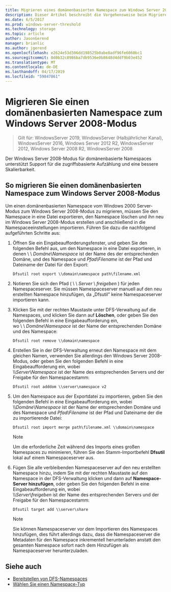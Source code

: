 ```yaml
---
title: Migrieren eines domänenbasierten Namespace zum Windows Server 2008-Modus
description: Dieser Artikel beschreibt die Vorgehensweise beim Migrieren eines domänenbasierten Namespaces zum Windows Server 2008-Modus
ms.date: 6/5/2017
ms.prod: windows-server-threshold
ms.technology: storage
ms.topic: article
author: JasonGerend
manager: brianlic
ms.author: jgerend
ms.openlocfilehash: e2624e53d306dd198525b0abe8adf96fe6060bc1
ms.sourcegitcommit: 0d0b32c8986ba7db9536e0b8648d4ddf9b03e452
ms.translationtype: MT
ms.contentlocale: de-DE
ms.lasthandoff: 04/17/2019
ms.locfileid: "59847861"
---
```

# <a name="migrate-a-domain-based-namespace-to-windows-server-2008-mode"></a>Migrieren Sie einen domänenbasierten Namespace zum Windows Server 2008-Modus

> Gilt für: WindowsServer 2019, WindowsServer (Halbjährlicher Kanal), WindowsServer 2016, Windows Server 2012 R2, WindowsServer 2012, Windows Server 2008 R2, WindowsServer 2008

Der Windows Server 2008-Modus für domänenbasierte Namespaces unterstützt Support für die zugriffsbasierte Aufzählung und eine bessere Skalierbarkeit.

## <a name="to-migrate-a-domain-based-namespace-to-windows-server-2008-mode"></a>So migrieren Sie einen domänenbasierten Namespace zum Windows Server 2008-Modus

Um einen domänenbasierten Namespace vom Windows 2000 Server-Modus zum Windows Server 2008-Modus zu migrieren, müssen Sie den Namespace in eine Datei exportieren, den Namespace löschen und ihn neu im Windows Server 2008-Modus erstellen und anschließend in die Namespaceeinstellungen importieren. Führen Sie dazu die nachfolgend aufgeführten Schritte aus:

1.  Öffnen Sie ein Eingabeaufforderungsfenster, und geben Sie den folgenden Befehl aus, um den Namespace in eine Datei exportieren, in denen \\ \\ *Domäne*\\*Namespace* ist der Name des der entsprechenden Domäne, und des Namespace und *Pfad\\Filename* ist der Pfad und Dateiname der Datei für den Export:
     ```
     Dfsutil root export \\domain\namespace path\filename.xml 
     ```
2.  Notieren Sie sich den Pfad ( \\ \\ *Server* \\ *freigeben* ) für jeden Namespaceserver. Sie müssen Namespaceserver manuell auf den neu erstellten Namespace hinzufügen, da „Dfsutil” keine Namespaceserver importieren kann.
3.  Klicken Sie mit der rechten Maustaste unter DFS-Verwaltung auf die Namespaces, und klicken Sie dann auf **Löschen**, oder geben Sie den folgenden Befehl in eine Eingabeaufforderung ein, <br /> wo \\ \\ *Domäne*\\*Namespace* ist der Name der entsprechenden Domäne und des Namespace:
     ```
     Dfsutil root remove \\domain\namespace
     ```
4.  Erstellen Sie in der DFS-Verwaltung erneut den Namespace mit dem gleichen Namen, verwenden Sie allerdings den Windows Server 2008-Modus, oder geben Sie den folgenden Befehl in eine Eingabeaufforderung ein, wobei <br /> \\\\*Server*\\*Namespace* ist der Name des entsprechenden Servers und der Freigabe für den Namespacestamm:
     ```
     Dfsutil root adddom \\server\namespace v2
     ```
5.  Um den Namespace aus der Exportdatei zu importieren, geben Sie den folgenden Befehl in eine Eingabeaufforderung ein, wobei <br /> \\\\*Domäne*\\*Namespace* ist der Name der entsprechenden Domäne und des Namespace und *Pfad\\Filename* ist der Pfad und Dateiname der die zu importierende Datei:
     ```
     Dfsutil root import merge path\filename.xml \\domain\namespace
     ```

    > [!NOTE]
    > Um die erforderliche Zeit während des Imports eines großen Namespaces zu minimieren, führen Sie den Stamm-Importbefehl **Dfsutil** lokal auf einem Namespaceserver aus.
6.  Fügen Sie alle verbleibenden Namespaceserver auf den neu erstellten Namespace hinzu, indem Sie mit der rechten Maustaste auf den Namespace in der DFS-Verwaltung klicken und dann auf **Namespace-Server hinzufügen**, oder geben Sie den folgenden Befehl in eine Eingabeaufforderung ein, wobei <br /> \\\\*Server*\\*freigeben* ist der Name des entsprechenden Servers und der Freigabe für den Namespacestamm:
     ```
     Dfsutil target add \\server\share 
     ```

    > [!NOTE]
    > Sie können Namespaceserver vor dem Importieren des Namespaces hinzufügen, dies führt allerdings dazu, dass die Namespaceserver die Metadaten für den Namespace inkrementell herunterladen anstatt den gesamten Namespace sofort nach dem Hinzufügen als Namespaceserver herunterzuladen.

## <a name="see-also"></a>Siehe auch
-   [Bereitstellen von DFS-Namespaces](deploying-dfs-namespaces.md)
-   [Wählen Sie einen Namespace-Typ](choose-a-namespace-type.md)